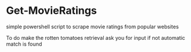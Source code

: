 # Get-MovieRatings
simple powershell script to scrape movie ratings from popular websites

To do
make the rotten tomatoes retrieval ask you for input if not automatic match is found

